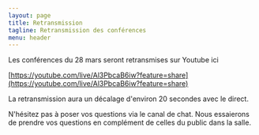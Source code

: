 ```yaml
---
layout: page
title: Retransmission
tagline: Retransmission des conférences
menu: header
---
```


Les conférences du 28 mars seront retransmises sur Youtube ici 


<!-- # Zoom  -->
<!---->
<!-- - https://univ-grenoble-alpes-fr.zoom.us/j/99981196745?pwd=MWxjU2hVTUpkaFNhcWVRbDIzdWxuQT09 -->
<!-- - ID de réunion: 999 8119 6745 -->
<!-- - Code secret: 474458 -->


[https://youtube.com/live/Al3PbcaB6iw?feature=share](https://youtube.com/live/Al3PbcaB6iw?feature=share)

La retransmission aura un décalage d'environ 20 secondes avec le direct. 

N'hésitez pas à poser vos questions via le canal de chat. Nous essaierons de prendre vos questions en complément de celles du public dans la salle. 

